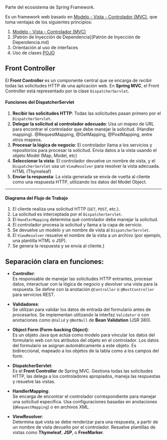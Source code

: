 Parte del ecosistema de Spring Framework.

Es un framework web basado en [Modelo - Vista - Controlador (MVC)](<Modelo - Vista - Controlador (MVC).md>), que toma ventajas de los siguientes principios:

1. [Modelo - Vista - Controlador (MVC)](<Modelo - Vista - Controlador (MVC).md>)
2. [Patrón de Inyección de Dependencia](Patrón de Inyección de Dependencia.md)
3. Orientación al uso de interfaces
4. Uso de clases [POJO](POJO.md)

## Front Controller
El **Front Controller** es un componente central que se encarga de recibir todas las solicitudes HTTP de una aplicación web. En **Spring MVC**, el Front Controller está representado por la clase `DispatcherServlet`.

#### **Funciones del DispatcherServlet**

1. **Recibir las solicitudes HTTP**: Todas las solicitudes pasan primero por el `DispatcherServlet`.
2. **Delegar la solicitud al controlador adecuado**: Usa un mapeo de URL para encontrar el controlador que debe manejar la solicitud. (Handler mapping). @RequestMapping, @GetMapping, @PostMapping, entre otros mapeos.
3. **Procesar la lógica de negocio**: El controlador llama a los servicios y repositorios para procesar la solicitud. Envia datos a la vista usando el objeto Model (Map, Model, etc)
4. **Seleccionar la vista**: El controlador devuelve un nombre de vista, y el `DispatcherServlet` usa un `ViewResolver` para resolver la vista adecuada. HTML (Thymeleaf)
5. **Enviar la respuesta**: La vista generada se envía de vuelta al cliente como una respuesta HTTP, utilizando los datos del Model Object.

---

#### **Diagrama del Flujo de Trabajo**

1. El cliente realiza una solicitud HTTP (`GET`, `POST`, etc.).
2. La solicitud es interceptada por el `DispatcherServlet`.
3. El `HandlerMapping` determina qué controlador debe manejar la solicitud.
4. El controlador procesa la solicitud y llama a la capa de servicio.
5. Se devuelve un modelo y un nombre de vista al `DispatcherServlet`.
6. El `ViewResolver` resuelve el nombre de la vista a un archivo (por ejemplo, una plantilla HTML o JSP).
7. Se genera la respuesta y se envía al cliente.}


## Separación clara en funciones:


- **Controller**:  
    Es responsable de manejar las solicitudes HTTP entrantes, procesar datos, interactuar con la lógica de negocio y devolver una vista para la respuesta. Se define con la anotación `@Controller` o `@RestController` para servicios REST.
    
- **Validadores**:  
    Se utilizan para validar los datos de entrada del formulario antes de procesarlos. Se implementan utilizando la interfaz `Validator` o con anotaciones como `@Valid` y `@NotNull` de **Bean Validation** (JSR 380).
    
- **Object Form (Form-backing Object)**:  
    Es un objeto Java que actúa como modelo para vincular los datos del formulario web con los atributos del objeto en el controlador. Los datos del formulario se asignan automáticamente a este objeto. Es bidireccional, mapeado a los objetos de la tabla como a los campos del form.
    
- **DispatcherServlet**:  
    Es el **Front Controller** de Spring MVC. Gestiona todas las solicitudes HTTP, las delega a los controladores apropiados, maneja las respuestas y resuelve las vistas.
    
- **HandlerMapping**:  
    Se encarga de encontrar el controlador correspondiente para manejar una solicitud específica. Usa configuraciones basadas en anotaciones (`@RequestMapping`) o en archivos XML.
    
- **ViewResolver**:  
    Determina qué vista se debe renderizar para una respuesta, a partir de un nombre de vista devuelto por el controlador. Resuelve plantillas de vistas como **Thymeleaf**, **JSP**, o **FreeMarker**.